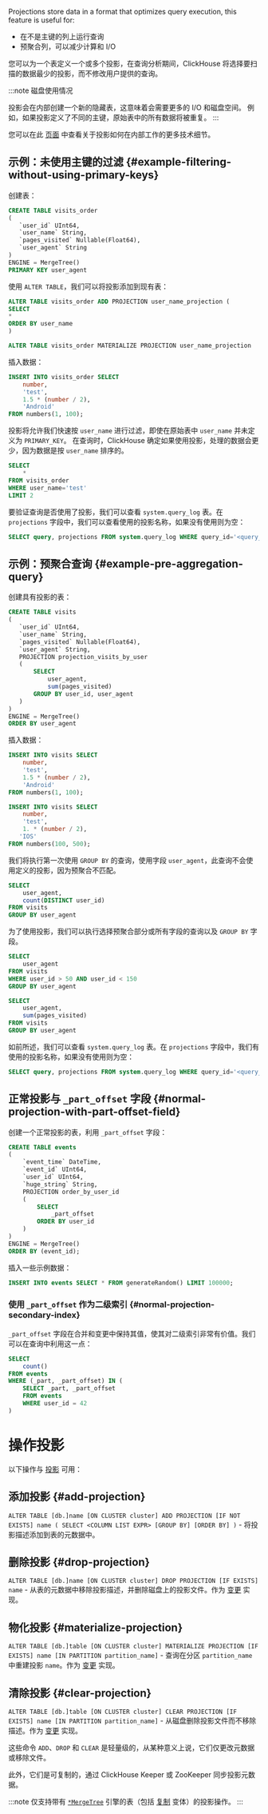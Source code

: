 Projections store data in a format that optimizes query execution, this feature is useful for:
- 在不是主键的列上运行查询
- 预聚合列，可以减少计算和 I/O

您可以为一个表定义一个或多个投影，在查询分析期间，ClickHouse 将选择要扫描的数据最少的投影，而不修改用户提供的查询。

:::note 磁盘使用情况

投影会在内部创建一个新的隐藏表，这意味着会需要更多的 I/O 和磁盘空间。
例如，如果投影定义了不同的主键，原始表中的所有数据将被重复。
:::

您可以在此 [页面](/guides/best-practices/sparse-primary-indexes.md/#option-3-projections) 中查看关于投影如何在内部工作的更多技术细节。

## 示例：未使用主键的过滤 {#example-filtering-without-using-primary-keys}

创建表：
```sql
CREATE TABLE visits_order
(
   `user_id` UInt64,
   `user_name` String,
   `pages_visited` Nullable(Float64),
   `user_agent` String
)
ENGINE = MergeTree()
PRIMARY KEY user_agent
```
使用 `ALTER TABLE`，我们可以将投影添加到现有表：
```sql
ALTER TABLE visits_order ADD PROJECTION user_name_projection (
SELECT
*
ORDER BY user_name
)

ALTER TABLE visits_order MATERIALIZE PROJECTION user_name_projection
```
插入数据：
```sql
INSERT INTO visits_order SELECT
    number,
    'test',
    1.5 * (number / 2),
    'Android'
FROM numbers(1, 100);
```

投影将允许我们快速按 `user_name` 进行过滤，即使在原始表中 `user_name` 并未定义为 `PRIMARY_KEY`。
在查询时，ClickHouse 确定如果使用投影，处理的数据会更少，因为数据是按 `user_name` 排序的。
```sql
SELECT
    *
FROM visits_order
WHERE user_name='test'
LIMIT 2
```

要验证查询是否使用了投影，我们可以查看 `system.query_log` 表。在 `projections` 字段中，我们可以查看使用的投影名称，如果没有使用则为空：
```sql
SELECT query, projections FROM system.query_log WHERE query_id='<query_id>'
```

## 示例：预聚合查询 {#example-pre-aggregation-query}

创建具有投影的表：
```sql
CREATE TABLE visits
(
   `user_id` UInt64,
   `user_name` String,
   `pages_visited` Nullable(Float64),
   `user_agent` String,
   PROJECTION projection_visits_by_user
   (
       SELECT
           user_agent,
           sum(pages_visited)
       GROUP BY user_id, user_agent
   )
)
ENGINE = MergeTree()
ORDER BY user_agent
```
插入数据：
```sql
INSERT INTO visits SELECT
    number,
    'test',
    1.5 * (number / 2),
    'Android'
FROM numbers(1, 100);
```
```sql
INSERT INTO visits SELECT
    number,
    'test',
    1. * (number / 2),
   'IOS'
FROM numbers(100, 500);
```
我们将执行第一次使用 `GROUP BY` 的查询，使用字段 `user_agent`，此查询不会使用定义的投影，因为预聚合不匹配。
```sql
SELECT
    user_agent,
    count(DISTINCT user_id)
FROM visits
GROUP BY user_agent
```

为了使用投影，我们可以执行选择预聚合部分或所有字段的查询以及 `GROUP BY` 字段。
```sql
SELECT
    user_agent
FROM visits
WHERE user_id > 50 AND user_id < 150
GROUP BY user_agent
```
```sql
SELECT
    user_agent,
    sum(pages_visited)
FROM visits
GROUP BY user_agent
```

如前所述，我们可以查看 `system.query_log` 表。在 `projections` 字段中，我们有使用的投影名称，如果没有使用则为空：
```sql
SELECT query, projections FROM system.query_log WHERE query_id='<query_id>'
```

## 正常投影与 `_part_offset` 字段 {#normal-projection-with-part-offset-field}

创建一个正常投影的表，利用 `_part_offset` 字段：

```sql
CREATE TABLE events
(
    `event_time` DateTime,
    `event_id` UInt64,
    `user_id` UInt64,
    `huge_string` String,
    PROJECTION order_by_user_id
    (
        SELECT
            _part_offset
        ORDER BY user_id
    )
)
ENGINE = MergeTree()
ORDER BY (event_id);
```

插入一些示例数据：

```sql
INSERT INTO events SELECT * FROM generateRandom() LIMIT 100000;
```

### 使用 `_part_offset` 作为二级索引 {#normal-projection-secondary-index}

`_part_offset` 字段在合并和变更中保持其值，使其对二级索引非常有价值。我们可以在查询中利用这一点：

```sql
SELECT
    count()
FROM events
WHERE (_part, _part_offset) IN (
    SELECT _part, _part_offset
    FROM events
    WHERE user_id = 42
)
```


# 操作投影

以下操作与 [投影](/engines/table-engines/mergetree-family/mergetree.md/#projections) 可用：

## 添加投影 {#add-projection}

`ALTER TABLE [db.]name [ON CLUSTER cluster] ADD PROJECTION [IF NOT EXISTS] name ( SELECT <COLUMN LIST EXPR> [GROUP BY] [ORDER BY] )` - 将投影描述添加到表的元数据中。

## 删除投影 {#drop-projection}

`ALTER TABLE [db.]name [ON CLUSTER cluster] DROP PROJECTION [IF EXISTS] name` - 从表的元数据中移除投影描述，并删除磁盘上的投影文件。作为 [变更](/sql-reference/statements/alter/index.md#mutations) 实现。

## 物化投影 {#materialize-projection}

`ALTER TABLE [db.]table [ON CLUSTER cluster] MATERIALIZE PROJECTION [IF EXISTS] name [IN PARTITION partition_name]` - 查询在分区 `partition_name` 中重建投影 `name`。作为 [变更](/sql-reference/statements/alter/index.md#mutations) 实现。

## 清除投影 {#clear-projection}

`ALTER TABLE [db.]table [ON CLUSTER cluster] CLEAR PROJECTION [IF EXISTS] name [IN PARTITION partition_name]` - 从磁盘删除投影文件而不移除描述。作为 [变更](/sql-reference/statements/alter/index.md#mutations) 实现。

这些命令 `ADD`、`DROP` 和 `CLEAR` 是轻量级的，从某种意义上说，它们仅更改元数据或移除文件。

此外，它们是可复制的，通过 ClickHouse Keeper 或 ZooKeeper 同步投影元数据。

:::note
仅支持带有 [`*MergeTree`](/engines/table-engines/mergetree-family/mergetree.md) 引擎的表（包括 [复制](/engines/table-engines/mergetree-family/replication.md) 变体）的投影操作。
:::
